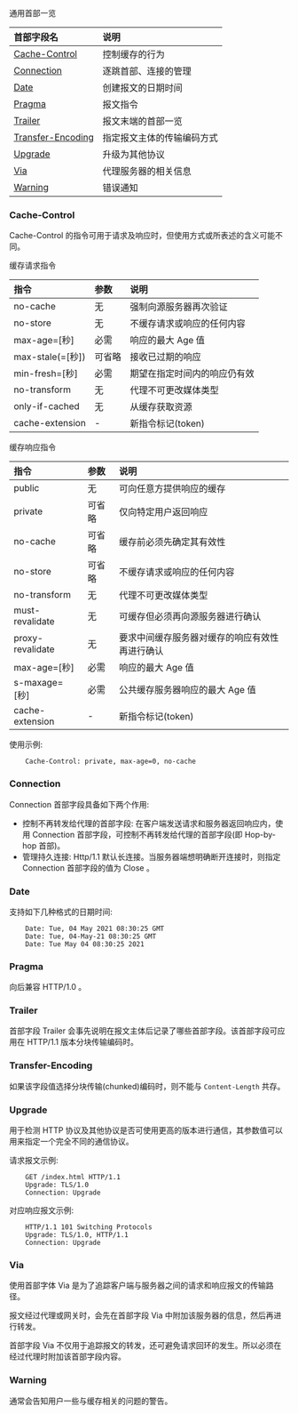 
通用首部一览

|    首部字段名    | 说明   |
|:----------------|:-------|
| [Cache-Control](#Cache-Control) | 控制缓存的行为 |
| [Connection](#Connection)       | 逐跳首部、连接的管理 |
| [Date](#Date)                   | 创建报文的日期时间 |
| [Pragma](#Pragma)               | 报文指令 |
| [Trailer](#Trailer)             | 报文末端的首部一览 |
| [Transfer-Encoding](#Transfer-Encoding) | 指定报文主体的传输编码方式 |
| [Upgrade](#Upgrade)             | 升级为其他协议 |
| [Via](#Via)                     | 代理服务器的相关信息 |
| [Warning](#Warning)             | 错误通知 |


### Cache-Control

Cache-Control 的指令可用于请求及响应时，但使用方式或所表述的含义可能不同。

缓存请求指令

| 指令 | 参数 | 说明 |
|:----|:-----|:-----|
| no-cache | 无 | 强制向源服务器再次验证 |
| no-store | 无 | 不缓存请求或响应的任何内容 |
| max-age=[秒] | 必需 | 响应的最大 Age 值 |
| max-stale(=[秒]) | 可省略 | 接收已过期的响应 |
| min-fresh=[秒] | 必需 | 期望在指定时间内的响应仍有效 |
| no-transform | 无 | 代理不可更改媒体类型 |
| only-if-cached | 无 | 从缓存获取资源 |
| cache-extension | - | 新指令标记(token) |

缓存响应指令

| 指令 | 参数 | 说明 |
|:----|:-----|:-----|
| public | 无 | 可向任意方提供响应的缓存 |
| private | 可省略 | 仅向特定用户返回响应 |
| no-cache | 可省略 | 缓存前必须先确定其有效性 |
| no-store | 可省略 | 不缓存请求或响应的任何内容 |
| no-transform | 无 | 代理不可更改媒体类型 |
| must-revalidate | 无 | 可缓存但必须再向源服务器进行确认 |
| proxy-revalidate | 无 | 要求中间缓存服务器对缓存的响应有效性再进行确认 |
| max-age=[秒] | 必需 | 响应的最大 Age 值 |
| s-maxage=[秒] | 必需 | 公共缓存服务器响应的最大 Age 值 |
| cache-extension | - | 新指令标记(token) |

使用示例:
```shell
    Cache-Control: private, max-age=0, no-cache
```


### Connection

Connection 首部字段具备如下两个作用:
* 控制不再转发给代理的首部字段: 在客户端发送请求和服务器返回响应内，使用 Connection 首部字段，可控制不再转发给代理的首部字段(即 Hop-by-hop 首部)。
* 管理持久连接: Http/1.1 默认长连接。当服务器端想明确断开连接时，则指定 Connection 首部字段的值为 Close 。 

### Date

支持如下几种格式的日期时间:
```shell
    Date: Tue, 04 May 2021 08:30:25 GMT
    Date: Tue, 04-May-21 08:30:25 GMT
    Date: Tue May 04 08:30:25 2021
```


### Pragma

向后兼容 HTTP/1.0 。


### Trailer

首部字段 Trailer 会事先说明在报文主体后记录了哪些首部字段。该首部字段可应用在 HTTP/1.1 版本分块传输编码时。


### Transfer-Encoding

如果该字段值选择分块传输(chunked)编码时，则不能与 `Content-Length` 共存。


### Upgrade

用于检测 HTTP 协议及其他协议是否可使用更高的版本进行通信，其参数值可以用来指定一个完全不同的通信协议。

请求报文示例:
```shell
    GET /index.html HTTP/1.1
    Upgrade: TLS/1.0
    Connection: Upgrade
```
对应响应报文示例:
```shell
    HTTP/1.1 101 Switching Protocols
    Upgrade: TLS/1.0, HTTP/1.1
    Connection: Upgrade
```


### Via

使用首部字体 Via 是为了追踪客户端与服务器之间的请求和响应报文的传输路径。

报文经过代理或网关时，会先在首部字段 Via 中附加该服务器的信息，然后再进行转发。

首部字段 Via 不仅用于追踪报文的转发，还可避免请求回环的发生。所以必须在经过代理时附加该首部字段内容。


### Warning

通常会告知用户一些与缓存相关的问题的警告。
